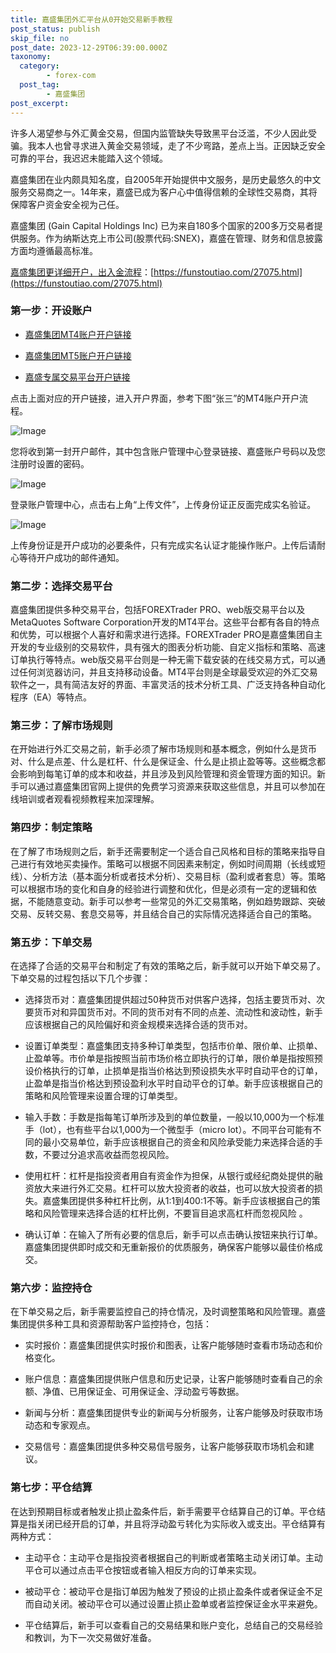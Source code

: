 ```yaml
---
title: 嘉盛集团外汇平台从0开始交易新手教程
post_status: publish
skip_file: no
post_date: 2023-12-29T06:39:00.000Z
taxonomy:
  category:
        - forex-com
  post_tag:
        - 嘉盛集团
post_excerpt: 
---
```

许多人渴望参与外汇黄金交易，但国内监管缺失导致黑平台泛滥，不少人因此受骗。我本人也曾寻求进入黄金交易领域，走了不少弯路，差点上当。正因缺乏安全可靠的平台，我迟迟未能踏入这个领域。

嘉盛集团在业内颇具知名度，自2005年开始提供中文服务，是历史最悠久的中文服务交易商之一。14年来，嘉盛已成为客户心中值得信赖的全球性交易商，其将保障客户资金安全视为己任。

嘉盛集团 (Gain Capital Holdings Inc) 已为来自180多个国家的200多万交易者提供服务。作为纳斯达克上市公司(股票代码:SNEX)，嘉盛在管理、财务和信息披露方面均遵循最高标准。

[嘉盛集团更详细开户，出入金流程](https://funstoutiao.com/27075.html)：[https://funstoutiao.com/27075.html](https://funstoutiao.com/27075.html)

### 第一步：开设账户

* [嘉盛集团MT4账户开户链接](https://s.ssgg.net/jsmt4)

* [嘉盛集团MT5账户开户链接](https://s.ssgg.net/jsmt5)

* [嘉盛专属交易平台开户链接](https://s.ssgg.net/js)

点击上面对应的开户链接，进入开户界面，参考下图“张三”的MT4账户开户流程。

![Image](https://prod-files-secure.s3.us-west-2.amazonaws.com/39ed1227-6d7d-4570-be36-9ccd4a2c4241/7a167aea-686b-400d-af59-4e18eb607a40/640.png?X-Amz-Algorithm=AWS4-HMAC-SHA256&X-Amz-Content-Sha256=UNSIGNED-PAYLOAD&X-Amz-Credential=ASIAZI2LB466YJKWIXPV%2F20250418%2Fus-west-2%2Fs3%2Faws4_request&X-Amz-Date=20250418T041311Z&X-Amz-Expires=3600&X-Amz-Security-Token=IQoJb3JpZ2luX2VjEOT%2F%2F%2F%2F%2F%2F%2F%2F%2F%2FwEaCXVzLXdlc3QtMiJHMEUCIQC9YUmny5aSiy0%2BsW5xXFdcX8XKLYyWnB0ZaR11BM2prQIgbZBzwcy9mTFMUqC4gF0yakv5dsYHChd9ICX7u7S6IPwq%2FwMIbBAAGgw2Mzc0MjMxODM4MDUiDKLptXCXJRCewkMPgCrcA69a6xOu%2F6%2BeltR9gNWraqaepmC%2BxHqTVkq0aejSIcRONqOBVdWeDEEyqyypkF3s37XJin8kuAx%2BYBKI%2BhTmdlXmAMcniASXIqG3lJ0eRIMyLmMMcLukSGvUDwNXXi8d8h0S%2F5vHSNVAs6%2BY%2B1sITnD9nTiWpde5FqEZreYhtyJ0CXYuizU61HayxOnMfu4JcpTWEeZDPiplSAAkI5SB6%2F87dh6xrUXxzXbInqj5G%2F5jDKX0hzq2I7UlltDT2T0oQnmFEh%2B44nguYIXDrxYkXtfFrZKhgUgFk32iyTy12KJXod7qiUlDH96%2B%2B953she7X7jfcOQrLh762SAia%2B3guOVcTgufe5KBnV%2BXv54i1NqmiUR9ZEkxlRteibTGL83NazW3eFHcc1GGFgSOc%2BJnzB2W737qutQxnOHUCfYwrtgBKYmx478lfzi6tdGM1aAVLbjmDVDfOjXoxyEIASgptpn%2FxkziTfLbjF1FWbYAWQST%2BABtozv6pHWsAN4Q2LyfjZottbo4ZWuKHtYsaiGxHyc5sYoRCubm0C1npfVHAvQtegP8ngSRqrzICgycD4uBNdoZ6GoFYFEeaPmEZ2uGt74qKIqxKzpSVXx8Epqm14SNfwHv%2BV%2F937YzuaBOMLCNh8AGOqUB4j%2FveZBkfXueJ7AcFOmp%2FnOP933mvcHKdv7xgAoMwxcLJ61icjpRo1HClrWzXWGCcMiyizOg2wkBcQfPuqTYPA6FP5x%2BRxZ%2Fwh0EwblPeNfj%2F9nAqEYl%2FNDDeIoWi80I9H76h5Unuut7J1XaGwjNLHhkRX4vPMIVrp3ji7Xi5m%2F0KN5%2BFIeWfGE%2BqdOwhONlSTVtGipECIqk7pgQ4AXumGd9rncK&X-Amz-Signature=452bce262509f70f9d7a0d883f4c3c4c95f4058f81af57f92938f3389c5ee441&X-Amz-SignedHeaders=host&x-id=GetObject)

您将收到第一封开户邮件，其中包含账户管理中心登录链接、嘉盛账户号码以及您注册时设置的密码。

![Image](https://prod-files-secure.s3.us-west-2.amazonaws.com/39ed1227-6d7d-4570-be36-9ccd4a2c4241/eaa1c6b3-2877-4284-a0e1-530e222c27fb/image.png?X-Amz-Algorithm=AWS4-HMAC-SHA256&X-Amz-Content-Sha256=UNSIGNED-PAYLOAD&X-Amz-Credential=ASIAZI2LB466YJKWIXPV%2F20250418%2Fus-west-2%2Fs3%2Faws4_request&X-Amz-Date=20250418T041311Z&X-Amz-Expires=3600&X-Amz-Security-Token=IQoJb3JpZ2luX2VjEOT%2F%2F%2F%2F%2F%2F%2F%2F%2F%2FwEaCXVzLXdlc3QtMiJHMEUCIQC9YUmny5aSiy0%2BsW5xXFdcX8XKLYyWnB0ZaR11BM2prQIgbZBzwcy9mTFMUqC4gF0yakv5dsYHChd9ICX7u7S6IPwq%2FwMIbBAAGgw2Mzc0MjMxODM4MDUiDKLptXCXJRCewkMPgCrcA69a6xOu%2F6%2BeltR9gNWraqaepmC%2BxHqTVkq0aejSIcRONqOBVdWeDEEyqyypkF3s37XJin8kuAx%2BYBKI%2BhTmdlXmAMcniASXIqG3lJ0eRIMyLmMMcLukSGvUDwNXXi8d8h0S%2F5vHSNVAs6%2BY%2B1sITnD9nTiWpde5FqEZreYhtyJ0CXYuizU61HayxOnMfu4JcpTWEeZDPiplSAAkI5SB6%2F87dh6xrUXxzXbInqj5G%2F5jDKX0hzq2I7UlltDT2T0oQnmFEh%2B44nguYIXDrxYkXtfFrZKhgUgFk32iyTy12KJXod7qiUlDH96%2B%2B953she7X7jfcOQrLh762SAia%2B3guOVcTgufe5KBnV%2BXv54i1NqmiUR9ZEkxlRteibTGL83NazW3eFHcc1GGFgSOc%2BJnzB2W737qutQxnOHUCfYwrtgBKYmx478lfzi6tdGM1aAVLbjmDVDfOjXoxyEIASgptpn%2FxkziTfLbjF1FWbYAWQST%2BABtozv6pHWsAN4Q2LyfjZottbo4ZWuKHtYsaiGxHyc5sYoRCubm0C1npfVHAvQtegP8ngSRqrzICgycD4uBNdoZ6GoFYFEeaPmEZ2uGt74qKIqxKzpSVXx8Epqm14SNfwHv%2BV%2F937YzuaBOMLCNh8AGOqUB4j%2FveZBkfXueJ7AcFOmp%2FnOP933mvcHKdv7xgAoMwxcLJ61icjpRo1HClrWzXWGCcMiyizOg2wkBcQfPuqTYPA6FP5x%2BRxZ%2Fwh0EwblPeNfj%2F9nAqEYl%2FNDDeIoWi80I9H76h5Unuut7J1XaGwjNLHhkRX4vPMIVrp3ji7Xi5m%2F0KN5%2BFIeWfGE%2BqdOwhONlSTVtGipECIqk7pgQ4AXumGd9rncK&X-Amz-Signature=90ff76bbb0456e341455601291b29085f51e5687112d70a01ee721dc18c24eff&X-Amz-SignedHeaders=host&x-id=GetObject)

登录账户管理中心，点击右上角“上传文件”，上传身份证正反面完成实名验证。

![Image](https://prod-files-secure.s3.us-west-2.amazonaws.com/39ed1227-6d7d-4570-be36-9ccd4a2c4241/54090639-09fc-46b4-a135-e0289f707147/image.png?X-Amz-Algorithm=AWS4-HMAC-SHA256&X-Amz-Content-Sha256=UNSIGNED-PAYLOAD&X-Amz-Credential=ASIAZI2LB466YJKWIXPV%2F20250418%2Fus-west-2%2Fs3%2Faws4_request&X-Amz-Date=20250418T041311Z&X-Amz-Expires=3600&X-Amz-Security-Token=IQoJb3JpZ2luX2VjEOT%2F%2F%2F%2F%2F%2F%2F%2F%2F%2FwEaCXVzLXdlc3QtMiJHMEUCIQC9YUmny5aSiy0%2BsW5xXFdcX8XKLYyWnB0ZaR11BM2prQIgbZBzwcy9mTFMUqC4gF0yakv5dsYHChd9ICX7u7S6IPwq%2FwMIbBAAGgw2Mzc0MjMxODM4MDUiDKLptXCXJRCewkMPgCrcA69a6xOu%2F6%2BeltR9gNWraqaepmC%2BxHqTVkq0aejSIcRONqOBVdWeDEEyqyypkF3s37XJin8kuAx%2BYBKI%2BhTmdlXmAMcniASXIqG3lJ0eRIMyLmMMcLukSGvUDwNXXi8d8h0S%2F5vHSNVAs6%2BY%2B1sITnD9nTiWpde5FqEZreYhtyJ0CXYuizU61HayxOnMfu4JcpTWEeZDPiplSAAkI5SB6%2F87dh6xrUXxzXbInqj5G%2F5jDKX0hzq2I7UlltDT2T0oQnmFEh%2B44nguYIXDrxYkXtfFrZKhgUgFk32iyTy12KJXod7qiUlDH96%2B%2B953she7X7jfcOQrLh762SAia%2B3guOVcTgufe5KBnV%2BXv54i1NqmiUR9ZEkxlRteibTGL83NazW3eFHcc1GGFgSOc%2BJnzB2W737qutQxnOHUCfYwrtgBKYmx478lfzi6tdGM1aAVLbjmDVDfOjXoxyEIASgptpn%2FxkziTfLbjF1FWbYAWQST%2BABtozv6pHWsAN4Q2LyfjZottbo4ZWuKHtYsaiGxHyc5sYoRCubm0C1npfVHAvQtegP8ngSRqrzICgycD4uBNdoZ6GoFYFEeaPmEZ2uGt74qKIqxKzpSVXx8Epqm14SNfwHv%2BV%2F937YzuaBOMLCNh8AGOqUB4j%2FveZBkfXueJ7AcFOmp%2FnOP933mvcHKdv7xgAoMwxcLJ61icjpRo1HClrWzXWGCcMiyizOg2wkBcQfPuqTYPA6FP5x%2BRxZ%2Fwh0EwblPeNfj%2F9nAqEYl%2FNDDeIoWi80I9H76h5Unuut7J1XaGwjNLHhkRX4vPMIVrp3ji7Xi5m%2F0KN5%2BFIeWfGE%2BqdOwhONlSTVtGipECIqk7pgQ4AXumGd9rncK&X-Amz-Signature=eb3a4ba9737f35d9f21fd53eede74c0d2922f9334b44d364b577f3aa9361e596&X-Amz-SignedHeaders=host&x-id=GetObject)

上传身份证是开户成功的必要条件，只有完成实名认证才能操作账户。上传后请耐心等待开户成功的邮件通知。

### 第二步：选择交易平台

嘉盛集团提供多种交易平台，包括FOREXTrader PRO、web版交易平台以及MetaQuotes Software Corporation开发的MT4平台。这些平台都有各自的特点和优势，可以根据个人喜好和需求进行选择。FOREXTrader PRO是嘉盛集团自主开发的专业级别的交易软件，具有强大的图表分析功能、自定义指标和策略、高速订单执行等特点。web版交易平台则是一种无需下载安装的在线交易方式，可以通过任何浏览器访问，并且支持移动设备。MT4平台则是全球最受欢迎的外汇交易软件之一，具有简洁友好的界面、丰富灵活的技术分析工具、广泛支持各种自动化程序（EA）等特点。

### 第三步：了解市场规则

在开始进行外汇交易之前，新手必须了解市场规则和基本概念，例如什么是货币对、什么是点差、什么是杠杆、什么是保证金、什么是止损止盈等等。这些概念都会影响到每笔订单的成本和收益，并且涉及到风险管理和资金管理方面的知识。新手可以通过嘉盛集团官网上提供的免费学习资源来获取这些信息，并且可以参加在线培训或者观看视频教程来加深理解。

### 第四步：制定策略

在了解了市场规则之后，新手还需要制定一个适合自己风格和目标的策略来指导自己进行有效地买卖操作。策略可以根据不同因素来制定，例如时间周期（长线或短线）、分析方法（基本面分析或者技术分析）、交易目标（盈利或者套息）等。策略可以根据市场的变化和自身的经验进行调整和优化，但是必须有一定的逻辑和依据，不能随意变动。新手可以参考一些常见的外汇交易策略，例如趋势跟踪、突破交易、反转交易、套息交易等，并且结合自己的实际情况选择适合自己的策略。

### 第五步：下单交易

在选择了合适的交易平台和制定了有效的策略之后，新手就可以开始下单交易了。下单交易的过程包括以下几个步骤：

* 选择货币对：嘉盛集团提供超过50种货币对供客户选择，包括主要货币对、次要货币对和异国货币对。不同的货币对有不同的点差、流动性和波动性，新手应该根据自己的风险偏好和资金规模来选择合适的货币对。

* 设置订单类型：嘉盛集团支持多种订单类型，包括市价单、限价单、止损单、止盈单等。市价单是指按照当前市场价格立即执行的订单，限价单是指按照预设价格执行的订单，止损单是指当价格达到预设损失水平时自动平仓的订单，止盈单是指当价格达到预设盈利水平时自动平仓的订单。新手应该根据自己的策略和风险管理来设置合理的订单类型。

* 输入手数：手数是指每笔订单所涉及到的单位数量，一般以10,000为一个标准手（lot），也有些平台以1,000为一个微型手（micro lot）。不同平台可能有不同的最小交易单位，新手应该根据自己的资金和风险承受能力来选择合适的手数，不要过分追求高收益而忽视风险。

* 使用杠杆：杠杆是指投资者用自有资金作为担保，从银行或经纪商处提供的融资放大来进行外汇交易。杠杆可以放大投资者的收益，也可以放大投资者的损失。嘉盛集团提供多种杠杆比例，从1:1到400:1不等。新手应该根据自己的策略和风险管理来选择合适的杠杆比例，不要盲目追求高杠杆而忽视风险 。

* 确认订单：在输入了所有必要的信息后，新手可以点击确认按钮来执行订单。嘉盛集团提供即时成交和无重新报价的优质服务，确保客户能够以最佳价格成交。

### 第六步：监控持仓

在下单交易之后，新手需要监控自己的持仓情况，及时调整策略和风险管理。嘉盛集团提供多种工具和资源帮助客户监控持仓，包括：

* 实时报价：嘉盛集团提供实时报价和图表，让客户能够随时查看市场动态和价格变化。

* 账户信息：嘉盛集团提供账户信息和历史记录，让客户能够随时查看自己的余额、净值、已用保证金、可用保证金、浮动盈亏等数据。

* 新闻与分析：嘉盛集团提供专业的新闻与分析服务，让客户能够及时获取市场动态和专家观点。

* 交易信号：嘉盛集团提供多种交易信号服务，让客户能够获取市场机会和建议。

### 第七步：平仓结算

在达到预期目标或者触发止损止盈条件后，新手需要平仓结算自己的订单。平仓结算是指关闭已经开启的订单，并且将浮动盈亏转化为实际收入或支出。平仓结算有两种方式：

* 主动平仓：主动平仓是指投资者根据自己的判断或者策略主动关闭订单。主动平仓可以通过点击平仓按钮或者输入相反方向的订单来实现。

* 被动平仓：被动平仓是指订单因为触发了预设的止损止盈条件或者保证金不足而自动关闭。被动平仓可以通过设置止损止盈单或者监控保证金水平来避免。

* 平仓结算后，新手可以查看自己的交易结果和账户变化，总结自己的交易经验和教训，为下一次交易做好准备。